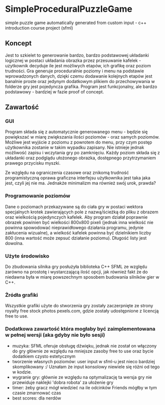 # SimpleProceduralPuzzleGame
simple puzzle game automatically generated from custom input  - c++ introduction course project (sfml)

## Koncept
Jest to szkielet to generowanie bardzo, bardzo podstawowej układanki logicznej w postaci układania obrazka przez przesuwanie kafelek - uzytkownik decyduje ile jest możliwych etapów, ich grafikę oraz poziom trudności. Gra generuje proceduralnie poziomy i menu na podstawie wprowadzonych danych, dzięki czemu dodawanie kolejnych etapów jest banalnie proste oraz jedynym dodatkowym plikiem do przechowywania w folderze gry jest pojedyncza grafika. Program jest funkcjonalny, ale bardzo podstawowy - bardziej w fazie proof of concept.

## Zawartość

### GUI
Program składa się z automatycznie generowanego menu - będzie się powiększać w miarę zwiększania ilości poziomów - oraz samych poziomów. Możliwe jest wyjście z poziomu z powrotem do menu, przy czym postęp użytkownika zostanie w takim wypadku zapisany. Nie istnieje jednak możliwość zapisu i wczytania gry po zamknięciu. Każdy poziom składa się z układanki oraz podglądu ułożonego obrazka, dostępnego przytrzymaniem prawego przycisku myszki.

Ze względu na ograniczenia czasowe oraz znikomą trudność programistyczną oprawa graficzna interfejsu użytkownika jest taka jaka jest, czyli jej nie ma. Jednakże minimalizm ma również swój urok, prawda?

### Programowanie poziomów
Dane o poziomach przekazywane są do ciała gry w postaci wektora specjalnych krotek zawierających pole z nazwą/ścieżką do pliku z obrazem oraz wielkością pojedynczych kafelek. Aby program działał poprawnie obrazek powinien być wielkości 800x800 pixeli (jednak inna wielkość nie powinna spowodować nieprawidłowego działania programu, jedynie zakłucenia wizualne), a wielkość kafelek powinna być dzielnikiem liczby 800 (inna wartość może zepsuć działanie poziomu). Długość listy jest dowolna.

### Użyte środowisko
Do zbudowania silnika gry posłużyła biblioteka C++ SFML ze względu zarówno na prostotę i wystarczającą ilość opcji, jak również fakt że do niedawna była w miarę powszechnym sposobem budowania silników gier w C++.

### Żródła grafiki
Wszystkie grafiki użyte do stworzenia gry zostały zaczerpnięte ze strony royalty free stock photos pexels.com, gdzie zostały udostępnione z licencją free to use.

### Dodatkowa zawartość która mogłaby być zaimplementowana w pełnej wersji (aka gdyby nie było sesji)
- muzyka: SFML oferuje obsługę dźwięku, jednak nie został on włączony do gry głównie ze względu na mniejsze zasoby free to use oraz bycie dodatkiem czysto estetycznym
- tworzenie własnych poziomów: user input w sfml-u jest nieco bardziej skomplikowany :/ Uznałam że input konsolowy niewiele się różni od tego w kodzie.
- wygranie gry: głównie ze względu na optymalizację ta wersja gry nie przewiduje naklejki 'dobra robota' za ułożenie gry
- timer: żeby gracz mógł wiedzieć na ile odcinków Friends mógłby w tym czasie zmarnować czas
- best scores: dla nerdów

